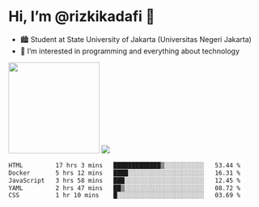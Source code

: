 # Hi, I’m @rizkikadafi 👋
- 🏙 Student at State University of Jakarta (Universitas Negeri Jakarta)
- 👀 I’m interested in programming and everything about technology
<img height="180em" src="https://github-readme-stats.vercel.app/api?username=rizkikadafi&show_icons=true&hide_border=true&&count_private=true&include_all_commits=true" />
<img src="https://github-readme-stats.vercel.app/api/top-langs/?username=rizkikadafi&show_icons=true&hide_border=true&&count_private=true&include_all_commits=true" />

<!--START_SECTION:waka-->

```txt
HTML         17 hrs 3 mins   █████████████▒░░░░░░░░░░░   53.44 %
Docker       5 hrs 12 mins   ████░░░░░░░░░░░░░░░░░░░░░   16.31 %
JavaScript   3 hrs 58 mins   ███░░░░░░░░░░░░░░░░░░░░░░   12.45 %
YAML         2 hrs 47 mins   ██▒░░░░░░░░░░░░░░░░░░░░░░   08.72 %
CSS          1 hr 10 mins    █░░░░░░░░░░░░░░░░░░░░░░░░   03.69 %
```

<!--END_SECTION:waka-->

<!---
rizkikadafi/rizkikadafi is a ✨ special ✨ repository because its `README.md` (this file) appears on your GitHub profile.
You can click the Preview link to take a look at your changes.
--->
